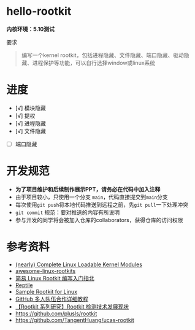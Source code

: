 # hello-rootkit
**内核环境：5.10测试**

要求
> 编写一个kernel rootkit，包括进程隐藏、文件隐藏、端口隐藏、驱动隐藏、进程保护等功能，可以自行选择window或linux系统

# 进度

- [√] 模块隐藏
- [√] 提权
- [√] 进程隐藏
- [√] 文件隐藏
- [ ] 端口隐藏
# 开发规范

- **为了项目维护和后续制作展示PPT，请务必在代码中加入注释**
- 由于项目较小，只使用一个分支 `main`，代码直接提交到`main`分支
- 每次使用`git push`将本地代码推送到远程之前，先`git pull`一下处理冲突
- `git commit` 规范：要对推送的内容有所说明
- 参与开发的同学将会被加入仓库的collaborators，获得仓库的访问权限 
# 参考资料

- [(nearly) Complete Linux Loadable Kernel Modules](http://www.ouah.org/LKM_HACKING.html)
- [awesome-linux-rootkits](https://github.com/milabs/awesome-linux-rootkits)
- [简易 Linux Rootkit 编写入门指北](https://arttnba3.cn/2021/07/07/CODE-0X01-ROOTKIT/)
- [Reptile](https://github.com/f0rb1dd3n/Reptile)
- [Sample Rootkit for Linux](https://github.com/ivyl/rootkit)
- [GitHub 多人队伍合作详细教程](https://blog.csdn.net/sculpta/article/details/104448310)
- [【Rootkit 系列研究】Rootkit 检测技术发展现状](https://paper.seebug.org/1871/)
- https://github.com/plusls/rootkit
- https://github.com/TangentHuang/ucas-rootkit